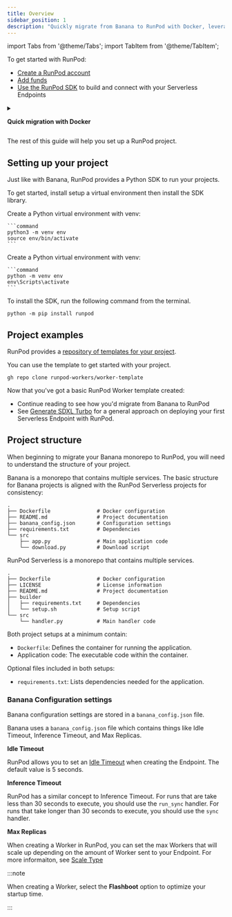```yaml
---
title: Overview
sidebar_position: 1
description: "Quickly migrate from Banana to RunPod with Docker, leveraging a bridge between the two environments for a seamless transition. Utilize a Dockerfile to encapsulate your environment and deploy existing projects to RunPod with minimal adjustments."
---
```


import Tabs from '@theme/Tabs';
import TabItem from '@theme/TabItem';

To get started with RunPod:

- [Create a RunPod account](/get-started/manage-accounts)
- [Add funds](/get-started/billing-information)
- [Use the RunPod SDK](#setting-up-your-project) to build and connect with your Serverless Endpoints

<details>
<summary>

**Quick migration with Docker**

</summary>

Transitioning from Banana to RunPod doesn't have to be a lengthy process.
For users seeking a swift migration path while maintaining Banana's dependencies for the interim, the Docker approach provides an efficient solution.
This method allows you to leverage Docker to encapsulate your environment, simplifying the migration process and enabling a smoother transition to RunPod.

**Why consider the Dockerfile approach?**

Utilizing a Dockerfile for migration offers a bridge between Banana and RunPod, allowing for immediate deployment of existing projects without the need to immediately discard Banana's dependencies. This approach is particularly beneficial for those looking to test or move their applications to RunPod with minimal initial adjustments.

**Dockerfile**

The provided Dockerfile outlines a straightforward process for setting up your application on RunPod.

Add this Dockerfile to your project.

```dockerfile
FROM runpod/banana:peel as bread
FROM repo/image:tag

RUN pip install runpod

COPY --from=bread /handler.py .
COPY --from=bread /start.sh .

RUN chmod +x start.sh
CMD ["./start.sh"]
```

**Building and deploying**

After creating your Dockerfile, build your Docker image and deploy it to RunPod.
This process involves using Docker commands to build the image and then deploying it to RunPod.

**Advantages and considerations**

This Dockerfile approach expedites the migration process, allowing you to leverage RunPod's powerful features with minimal initial changes to your project.
It's an excellent way to quickly transition and test your applications on RunPod.

However, while this method facilitates a quick start on RunPod, it's advisable to plan for a future migration away from Banana's dependencies, as there is overhead to building Banana's dependencies and deploying them to RunPod.

Gradually adapting your project to utilize RunPod's native features and services will optimize your application's performance and scalability.

**Moving forward**

Once you've migrated your application using the Docker approach, consider exploring RunPod's full capabilities.
Transitioning away from Banana's dependencies and fully integrating with RunPod's services will allow you to take full advantage of what RunPod has to offer.

This quick migration guide is just the beginning.
Continue with the rest of our tutorial to learn how to leverage RunPod's features to their fullest and ensure your project is fully adapted to its new environment.

</details>

The rest of this guide will help you set up a RunPod project.

## Setting up your project

Just like with Banana, RunPod provides a Python SDK to run your projects.

To get started, install setup a virtual environment then install the SDK library.

<Tabs>
  <TabItem value="macos" label="macOS" default>

Create a Python virtual environment with venv:

    ```command
    python3 -m venv env
    source env/bin/activate
    ```

</TabItem>
  <TabItem value="windows" label="Windows">

Create a Python virtual environment with venv:

    ```command
    python -m venv env
    env\Scripts\activate
    ```

</TabItem>

</Tabs>

To install the SDK, run the following command from the terminal.

```command
python -m pip install runpod
```

## Project examples

RunPod provides a [repository of templates for your project](https://github.com/runpod-workers).

You can use the template to get started with your project.

```command
gh repo clone runpod-workers/worker-template
```

Now that you've got a basic RunPod Worker template created:

- Continue reading to see how you'd migrate from Banana to RunPod
- See [Generate SDXL Turbo](/tutorials/serverless/generate-sdxl-turbo) for a general approach on deploying your first Serverless Endpoint with RunPod.

## Project structure

When beginning to migrate your Banana monorepo to RunPod, you will need to understand the structure of your project.

<Tabs>

<TabItem value="banana" label="Banana" default>

Banana is a monorepo that contains multiple services. The basic structure for Banana projects is aligned with the RunPod Serverless projects for consistency:

```text
.
├── Dockerfile               # Docker configuration
├── README.md                # Project documentation
├── banana_config.json       # Configuration settings
├── requirements.txt         # Dependencies
└── src
    ├── app.py               # Main application code
    └── download.py          # Download script
```

</TabItem>
  <TabItem value="runpod" label="RunPod">

RunPod Serverless is a monorepo that contains multiple services.

```text
.
├── Dockerfile               # Docker configuration
├── LICENSE                  # License information
├── README.md                # Project documentation
├── builder
│   ├── requirements.txt     # Dependencies
│   └── setup.sh             # Setup script
└── src
    └── handler.py           # Main handler code
```

</TabItem>
</Tabs>

Both project setups at a minimum contain:

- `Dockerfile`: Defines the container for running the application.
- Application code: The executable code within the container.

Optional files included in both setups:

- `requirements.txt`: Lists dependencies needed for the application.

### Banana Configuration settings

Banana configuration settings are stored in a `banana_config.json` file.

Banana uses a `banana_config.json` file which contains things like Idle Timeout, Inference Timeout, and Max Replicas.

**Idle Timeout**

RunPod allows you to set an [Idle Timeout](/serverless/references/endpoint-configurations#idle-timeout) when creating the Endpoint.
The default value is 5 seconds.

**Inference Timeout**

RunPod has a similar concept to Inference Timeout.
For runs that are take less than 30 seconds to execute, you should use the `run_sync` handler.
For runs that take longer than 30 seconds to execute, you should use the `sync` handler.

**Max Replicas**

When creating a Worker in RunPod, you can set the max Workers that will scale up depending on the amount of Worker sent to your Endpoint.
For more informaiton, see [Scale Type](/serverless/references/endpoint-configurations#scale-type)

:::note

When creating a Worker, select the **Flashboot** option to optimize your startup time.

:::
